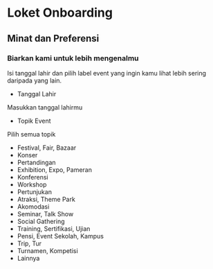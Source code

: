 # Loket Onboarding

## Minat dan Preferensi

### Biarkan kami untuk lebih mengenalmu

Isi tanggal lahir dan pilih label event yang ingin kamu lihat lebih sering daripada yang lain.

- Tanggal Lahir

Masukkan tanggal lahirmu

- Topik Event

Pilih semua topik

- Festival, Fair, Bazaar
- Konser
- Pertandingan
- Exhibition, Expo, Pameran
- Konferensi
- Workshop
- Pertunjukan
- Atraksi, Theme Park
- Akomodasi
- Seminar, Talk Show
- Social Gathering
- Training, Sertifikasi, Ujian
- Pensi, Event Sekolah, Kampus
- Trip, Tur
- Turnamen, Kompetisi
- Lainnya
